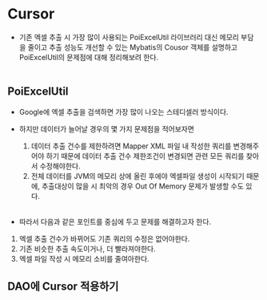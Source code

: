 # Cursor
- 기존 엑셀 추출 시 가장 많이 사용되는 PoiExcelUtil 라이브러리 대신 메모리 부담을 줄이고 추출 성능도 개선할 수 있는 Mybatis의 Cousor 객체를 설명하고 PoiExcelUtil의 문제점에 대해 정리해보려 한다.<br><br>

## PoiExcelUtil
- Google에 엑셀 추출을 검색하면 가장 많이 나오는 스테디셀러 방식이다.
- 하지만 데이터가 늘어날 경우의 몇 가지 문제점을 적어보자면<br>
  1. 데이터 추출 건수를 제한하려면 Mapper XML 파일 내 작성한 쿼리를 변경해주어야 하기 때문에 데이터 추출 건수 제한조건이 변경되면 관련 모든 쿼리를 찾아서 수정해야한다.
  2. 전체 데이터를 JVM의 메모리 상에 올린 후에야 엑셀파일 생성이 시작되기 때문에, 추출대상이 많을 시 최악의 경우 Out Of Memory 문제가 발생할 수도 있다.<br><br>
 
- 따라서 다음과 같은 포인트를 중심에 두고 문제를 해결하고자 한다.
1. 엑셀 추출 건수가 바뀌어도 기존 쿼리의 수정은 없어야한다.
2. 기존 비슷한 추출 속도이거나, 더 빨라져야한다.
3. 엑셀 파일 작성 시 메모리 소비를 줄여아한다.

## DAO에 Cursor 적용하기

